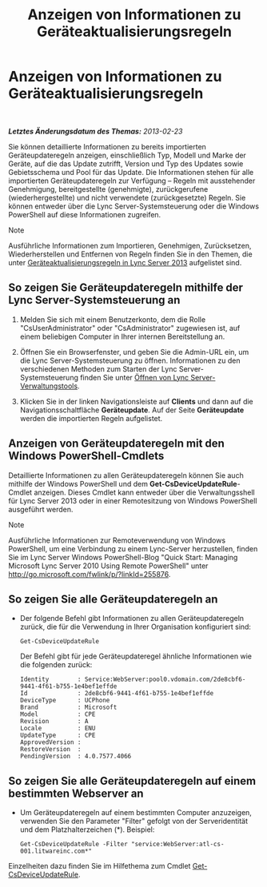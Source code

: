 ﻿---
title: Anzeigen von Informationen zu Geräteaktualisierungsregeln
TOCTitle: Anzeigen von Informationen zu Geräteaktualisierungsregeln
ms:assetid: d6677ca4-024b-4816-8511-8d7630788107
ms:mtpsurl: https://technet.microsoft.com/de-de/library/JJ994077(v=OCS.15)
ms:contentKeyID: 52056465
ms.date: 05/19/2016
mtps_version: v=OCS.15
ms.translationtype: HT
---

# Anzeigen von Informationen zu Geräteaktualisierungsregeln

 

_**Letztes Änderungsdatum des Themas:** 2013-02-23_

Sie können detaillierte Informationen zu bereits importierten Geräteupdateregeln anzeigen, einschließlich Typ, Modell und Marke der Geräte, auf die das Update zutrifft, Version und Typ des Updates sowie Gebietsschema und Pool für das Update. Die Informationen stehen für alle importierten Geräteupdateregeln zur Verfügung – Regeln mit ausstehender Genehmigung, bereitgestellte (genehmigte), zurückgerufene (wiederhergestellte) und nicht verwendete (zurückgesetzte) Regeln. Sie können entweder über die Lync Server-Systemsteuerung oder die Windows PowerShell auf diese Informationen zugreifen.


> [!NOTE]
> Ausführliche Informationen zum Importieren, Genehmigen, Zurücksetzen, Wiederherstellen und Entfernen von Regeln finden Sie in den Themen, die unter <A href="lync-server-2013-device-update-rules.md">Geräteaktualisierungsregeln in Lync Server&nbsp;2013</A> aufgelistet sind.



## So zeigen Sie Geräteupdateregeln mithilfe der Lync Server-Systemsteuerung an

1.  Melden Sie sich mit einem Benutzerkonto, dem die Rolle "CsUserAdministrator" oder "CsAdministrator" zugewiesen ist, auf einem beliebigen Computer in Ihrer internen Bereitstellung an.

2.  Öffnen Sie ein Browserfenster, und geben Sie die Admin-URL ein, um die Lync Server-Systemsteuerung zu öffnen. Informationen zu den verschiedenen Methoden zum Starten der Lync Server-Systemsteuerung finden Sie unter [Öffnen von Lync Server-Verwaltungstools](lync-server-2013-open-lync-server-administrative-tools.md).

3.  Klicken Sie in der linken Navigationsleiste auf **Clients** und dann auf die Navigationsschaltfläche **Geräteupdate**. Auf der Seite **Geräteupdate** werden die importierten Regeln aufgelistet.

## Anzeigen von Geräteupdateregeln mit den Windows PowerShell-Cmdlets

Detaillierte Informationen zu allen Geräteupdateregeln können Sie auch mithilfe der Windows PowerShell und dem **Get-CsDeviceUpdateRule**-Cmdlet anzeigen. Dieses Cmdlet kann entweder über die Verwaltungsshell für Lync Server 2013 oder in einer Remotesitzung von Windows PowerShell ausgeführt werden.


> [!NOTE]
> Ausführliche Informationen zur Remoteverwendung von Windows PowerShell, um eine Verbindung zu einem Lync-Server herzustellen, finden Sie im Lync Server&nbsp;Windows PowerShell-Blog "Quick Start: Managing Microsoft Lync Server 2010 Using Remote PowerShell" unter <A href="http://go.microsoft.com/fwlink/p/?linkid=255876">http://go.microsoft.com/fwlink/p/?linkId=255876</A>.



## So zeigen Sie alle Geräteupdateregeln an

  - Der folgende Befehl gibt Informationen zu allen Geräteupdateregeln zurück, die für die Verwendung in Ihrer Organisation konfiguriert sind:
    
        Get-CsDeviceUpdateRule
    
    Der Befehl gibt für jede Geräteupdateregel ähnliche Informationen wie die folgenden zurück:
    
        Identity        : Service:WebServer:pool0.vdomain.com/2de8cbf6-9441-4f61-b755-1e4bef1effde
        Id              : 2de8cbf6-9441-4f61-b755-1e4bef1effde
        DeviceType      : UCPhone
        Brand           : Microsoft
        Model           : CPE
        Revision        : A
        Locale          : ENU
        UpdateType      : CPE
        ApprovedVersion :
        RestoreVersion  :
        PendingVersion  : 4.0.7577.4066

## So zeigen Sie alle Geräteupdateregeln auf einem bestimmten Webserver an

  - Um Geräteupdateregeln auf einem bestimmten Computer anzuzeigen, verwenden Sie den Parameter "Filter" gefolgt von der Serveridentität und dem Platzhalterzeichen (\*). Beispiel:
    
        Get-CsDeviceUpdateRule -Filter "service:WebServer:atl-cs-001.litwareinc.com*"

Einzelheiten dazu finden Sie im Hilfethema zum Cmdlet [Get-CsDeviceUpdateRule](https://docs.microsoft.com/en-us/powershell/module/skype/Get-CsDeviceUpdateRule).

